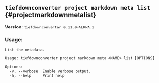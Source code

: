 ## `tiefdownconverter project markdown meta list` {#projectmarkdownmetalist}

**Version:** `tiefdownconverter 0.11.0-ALPHA.1`

### Usage:
```
List the metadata.

Usage: tiefdownconverter project markdown meta <NAME> list [OPTIONS]

Options:
  -v, --verbose  Enable verbose output.
  -h, --help     Print help
```

